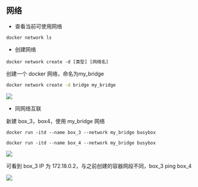 <!--
 * @Description: 
 * @Version: 1.0
 * @Author: DaLao
 * @Email: dalao_li@163.com
 * @Date: 2021-10-06 13:11:32
 * @LastEditors: DaLao
 * @LastEditTime: 2022-01-13 12:42:02
-->

## 网络

- 查看当前可使用网络
  
`docker network ls`

- 创建网络

`docker network create -d [类型] [网络名]`

创建一个 docker 网络，命名为my_bridge

```sh
docker network create -d bridge my_bridge
```

![](https://cdn.hurra.ltd/img/20200726153641.png)


- 同网络互联

新建 box_3，box4，使用 my_bridge 网络

```docker
docker run -itd --name box_3 --network my_bridge busybox 

docker run -itd --name box_4 --network my_bridge busybox 
```

![](https://cdn.hurra.ltd/img/20200726154102.png)

可看到 box_3  IP 为 172.18.0.2，与之前创建的容器网段不同，box_3 ping box_4

![](https://cdn.hurra.ltd/img/20200726154511.png)